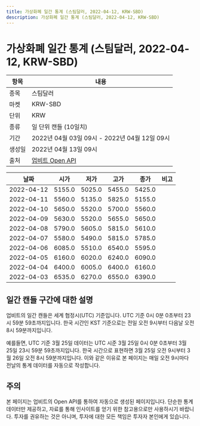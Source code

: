```yaml
---
title: 가상화폐 일간 통계 (스팀달러, 2022-04-12, KRW-SBD)
description: 가상화폐 일간 통계 (스팀달러, 2022-04-12, KRW-SBD)
---
```



가상화폐 일간 통계 (스팀달러, 2022-04-12, KRW-SBD)
===

|항목|내용|
|--|--|
|종목|스팀달러|
|마켓|KRW-SBD|
|단위|KRW|
|종류|일 단위 캔들 (10일치)|
|기간|2022년 04월 03일 09시 - 2022년 04월 12일 09시|
|생성일|2022년 04월 13일 09시|
|출처|[업비트 Open API](https://docs.upbit.com)|


|날짜|시가|저가|고가|종가|비고|
|--|--|--|--|--|--|
|2022-04-12|5155.0|5025.0|5455.0|5425.0|    |
|2022-04-11|5560.0|5135.0|5825.0|5155.0|    |
|2022-04-10|5650.0|5520.0|5700.0|5560.0|    |
|2022-04-09|5630.0|5520.0|5655.0|5650.0|    |
|2022-04-08|5790.0|5605.0|5815.0|5610.0|    |
|2022-04-07|5580.0|5490.0|5815.0|5785.0|    |
|2022-04-06|6085.0|5510.0|6540.0|5595.0|    |
|2022-04-05|6160.0|6020.0|6240.0|6090.0|    |
|2022-04-04|6400.0|6005.0|6400.0|6160.0|    |
|2022-04-03|6535.0|6270.0|6550.0|6390.0|    |


일간 캔들 구간에 대한 설명
---


업비트의 일간 캔들은 세계 협정시(UTC) 기준입니다. 
UTC 기준 0시 0분 0초부터 23시 59분 59초까지입니다. 
한국 시간인 KST 기준으로는 전일 오전 9시부터 다음날 오전 8시 59분까지입니다. 


예를들면, UTC 기준 3월 25일 데이터는 UTC 시준 3월 25일 0시 0분 0초부터 3월 25일 23시 59분 59초까지입니다. 
한국 시간으로 표현하면 3월 25일 오전 9시부터 3월 26일 오전 8시 59분까지입니다. 
이와 같은 이유로 본 페이지는 매일 오전 9시마다 전날의 통계 데이터를 자동으로 작성합니다. 


주의
---


본 페이지는 업비트의 Open API를 통하여 자동으로 생성된 페이지입니다. 
단순한 통계 데이터만 제공하고, 자료를 통해 인사이트를 얻기 위한 참고용으로만 사용하시기 바랍니다. 
투자를 권유하는 것은 아니며, 투자에 대한 모든 책임은 투자자 본인에게 있습니다. 
